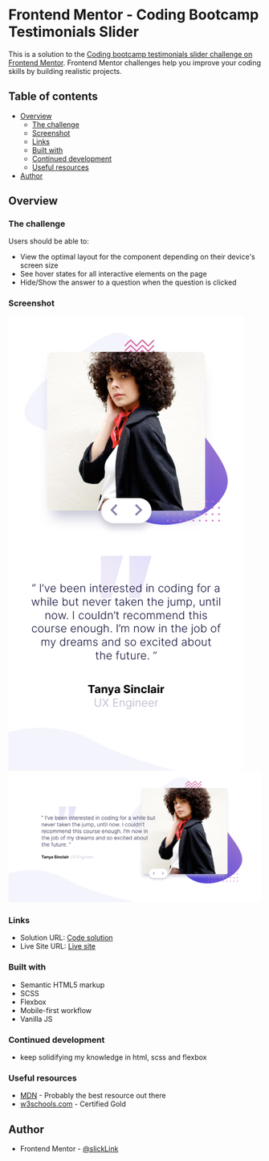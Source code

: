 # Frontend Mentor - Coding Bootcamp Testimonials Slider


This is a solution to the [Coding bootcamp testimonials slider challenge on Frontend Mentor](https://www.frontendmentor.io/challenges/coding-bootcamp-testimonials-slider-4FNyLA8JL). Frontend Mentor challenges help you improve your coding skills by building realistic projects. 

## Table of contents

- [Overview](#overview)
  - [The challenge](#the-challenge)
  - [Screenshot](#screenshot)
  - [Links](#links)
  - [Built with](#built-with)
  - [Continued development](#continued-development)
  - [Useful resources](#useful-resources)
- [Author](#author)

## Overview

### The challenge

Users should be able to:

- View the optimal layout for the component depending on their device's screen size
- See hover states for all interactive elements on the page
- Hide/Show the answer to a question when the question is clicked

### Screenshot

![Mobile](./screenshot_mobile.png)
![Desktop](./screenshot_desktop.png)

### Links

- Solution URL: [Code solution](https://github.com/slickLink/coding-bootcamp-testimonials-slider)
- Live Site URL: [Live site](https://coding-bootcamp-testimonials-slider-solution.netlify.app/)

### Built with

- Semantic HTML5 markup
- SCSS
- Flexbox
- Mobile-first workflow
- Vanilla JS


### Continued development

- keep solidifying my knowledge in html, scss and flexbox

### Useful resources

- [MDN](https://developer.mozilla.org/en-US/) - Probably the best resource out there
- [w3schools.com](https://www.w3schools.com/cssref/sel_target.asp) - Certified Gold

## Author

- Frontend Mentor - [@slickLink](https://www.frontendmentor.io/profile/slickLink)